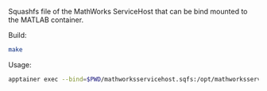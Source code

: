 Squashfs file of the MathWorks ServiceHost that can be bind mounted to the MATLAB container.

Build:

```bash
make
```

Usage:

```bash
apptainer exec --bind=$PWD/mathworksservicehost.sqfs:/opt/mathworksservicehost:image-src=/ --env=MATHWORKS_SERVICE_HOST_MANAGED_INSTALL_ROOT=/opt/mathworksservicehost container.sif
```
